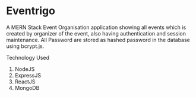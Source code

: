 # Eventrigo
A MERN Stack Event Organisation application showing all events which is created by organizer of the event, also having authentication  and session maintenance. All Password are stored as hashed password in the database using bcrypt.js. 

Technology Used 
1. NodeJS
2. ExpressJS
3. ReactJS
4. MongoDB
